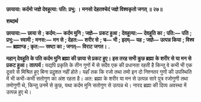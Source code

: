 **छायाया: कर्दमो जज्ञे देवहूत्या: पति: प्रभु: ।** **मनसो देहतश्चेदं जज्ञे विश्वकृतो जगत् ॥ २७॥** 

**शब्दार्थ** 

**छायाया:—** **छाया से** **; कर्दम:—** **कर्दम मुनि** **; जज्ञे—** **प्रकट हुआ** **; देवहूत्या:—** **देवहूति का** **; पति:—** **पति** **; प्रभु:—** **स्वामी** **;** **मनस:—** **मन से** **; देहत:—** **शरीर से** **; च—** **भी** **; इदम्—** **यह** **; जज्ञे—** **उत्पन्न किया** **; विश्व—** **ब्रह्माण्ड** **; कृत:—** **स्रष्टा का** **; जगत्—** **विराट जगत।** **.** 

**महान् देवहूति के पति कर्दम मुनि ब्रह्मा की छाया से प्रकट हुए। इस तरह सभी कुछ ब्रह्मा** **के शरीर से या मन से प्रकट हुआ।** **तात्पर्य :** यद्यपि प्रकृति के तीन गुणों में से सदैव एक की प्रधानता रहती है किन्तु वे कभी भी एक दूसरे से मिश्रित हुए बिना प्रदॢशत नहीं होते। यहाँ तक कि रजो तथा तमो इन दो निश्नतर गुणों की उपस्थिति में भी कभी-कभी सतोगुण का अंश रहता है। अत: ब्रह्मा के शरीर या मन से उत्पन्न सारे पुत्र रजोगुणी तथा तमोगुणी थे, किन्तु उनमें से कुछ, यथा कर्दम मुनि सतोगुण से उत्पन्न थे। नारद ब्रह्मा की दिव्य अवस्था में उत्पन्न हुए थे।  